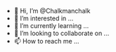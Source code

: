 - 👋 Hi, I’m @Chalkmanchalk
- 👀 I’m interested in ...
- 🌱 I’m currently learning ...
- 💞️ I’m looking to collaborate on ...
- 📫 How to reach me ...

<!---
Chalkmanchalk/Chalkmanchalk is a ✨ special ✨ repository because its `README.md` (this file) appears on your GitHub profile.
You can click the Preview link to take a look at your changes.
--->
